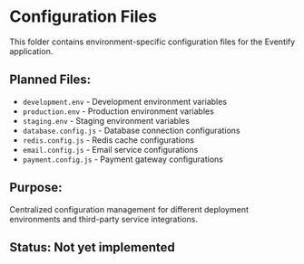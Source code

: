 # Configuration Files

This folder contains environment-specific configuration files for the Eventify application.

## Planned Files:
- `development.env` - Development environment variables
- `production.env` - Production environment variables
- `staging.env` - Staging environment variables
- `database.config.js` - Database connection configurations
- `redis.config.js` - Redis cache configurations
- `email.config.js` - Email service configurations
- `payment.config.js` - Payment gateway configurations

## Purpose:
Centralized configuration management for different deployment environments and third-party service integrations.

## Status: Not yet implemented
